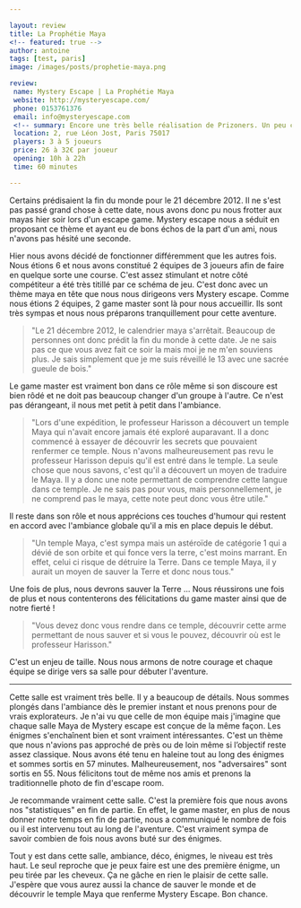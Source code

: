 ```yaml
---

layout: review
title: La Prophétie Maya
<!-- featured: true -->
author: antoine
tags: [test, paris]
image: /images/posts/prophetie-maya.png

review: 
 name: Mystery Escape | La Prophétie Maya
 website: http://mysteryescape.com/
 phone: 0153761376
 email: info@mysteryescape.com
 <!-- summary: Encore une très belle réalisation de Prizoners. Un peu compliquée, mais qui vaut vraiment le détour. -->
 location: 2, rue Léon Jost, Paris 75017
 players: 3 à 5 joueurs
 price: 26 à 32€ par joueur
 opening: 10h à 22h
 time: 60 minutes

---
```


Certains prédisaient la fin du monde pour le 21 décembre 2012. Il ne s'est pas passé grand chose à cette date, nous avons donc pu nous frotter aux mayas hier soir lors d'un escape game. Mystery escape nous a séduit en proposant ce thème et ayant eu de bons échos de la part d'un ami, nous n'avons pas hésité une seconde.

Hier nous avons décidé de fonctionner différemment que les autres fois. Nous étions 6 et nous avons constitué 2 équipes de 3 joueurs afin de faire en quelque sorte une course. C'est assez stimulant et notre côté compétiteur a été très titillé par ce schéma de jeu. C'est donc avec un thème maya en tête que nous nous dirigeons vers Mystery escape. Comme nous étions 2 équipes, 2 game master sont là pour nous accueillir. Ils sont très sympas et nous nous préparons tranquillement pour cette aventure. 

> "Le 21 décembre 2012, le calendrier maya s'arrêtait. Beaucoup de personnes ont donc prédit la fin du monde à cette date. Je ne sais pas ce que vous avez fait ce soir la mais moi je ne m'en souviens plus. Je sais simplement que je me suis réveillé le 13 avec une sacrée gueule de bois."

Le game master est vraiment bon dans ce rôle même si son discoure est bien rôdé et ne doit pas beaucoup changer d'un groupe à l'autre. Ce n'est pas dérangeant, il nous met petit à petit dans l'ambiance.

> "Lors d'une expédition, le professeur Harisson a découvert un temple Maya qui n'avait encore jamais été exploré auparavant. Il a donc commencé à essayer de découvrir les secrets que pouvaient renfermer ce temple. Nous n'avons malheureusement pas revu le professeur Harisson depuis qu'il est entré dans le temple. La seule chose que nous savons, c'est qu'il a découvert un moyen de traduire le Maya. Il y a donc une note permettant de comprendre cette langue dans ce temple. Je ne sais pas pour vous, mais personnellement, je ne comprend pas le maya, cette note peut donc vous être utile."

Il reste dans son rôle et nous apprécions ces touches d'humour qui restent en accord avec l'ambiance globale qu'il a mis en place depuis le début.

> "Un temple Maya, c'est sympa mais un astéroïde de catégorie 1 qui a dévié de son orbite et qui fonce vers la terre, c'est moins marrant. En effet, celui ci risque de détruire la Terre. Dans ce temple Maya, il y aurait un moyen de sauver la Terre et donc nous tous."

Une fois de plus, nous devrons sauver la Terre ... Nous réussirons une fois de plus et nous contenterons des félicitations du game master ainsi que de notre fierté !

> "Vous devez donc vous rendre dans ce temple, découvrir cette arme permettant de nous sauver et si vous le pouvez, découvrir où est le professeur Harisson."

C'est un enjeu de taille. Nous nous armons de notre courage et chaque équipe se dirige vers sa salle pour débuter l'aventure.

_____

Cette salle est vraiment très belle. Il y a beaucoup de détails. Nous sommes plongés dans l'ambiance dès le premier instant et nous prenons pour de vrais explorateurs. Je n'ai vu que celle de mon équipe mais j'imagine que chaque salle Maya de Mystery escape est conçue de la même façon. Les énigmes s'enchaînent bien et sont vraiment intéressantes. C'est un thème que nous n'avions pas approché de près ou de loin même si l’objectif reste assez classique. Nous avons été tenu en haleine tout au long des énigmes et sommes sortis en 57 minutes. Malheureusement, nos "adversaires" sont sortis en 55. Nous félicitons tout de même nos amis et prenons la traditionnelle photo de fin d'escape room.

Je recommande vraiment cette salle. C'est la première fois que nous avons nos "statistiques" en fin de partie. En effet, le game master, en plus de nous donner notre temps en fin de partie, nous a communiqué le nombre de fois ou il est intervenu tout au long de l'aventure. C'est vraiment sympa de savoir combien de fois nous avons buté sur des énigmes.

Tout y est dans cette salle, ambiance, déco, énigmes, le niveau est très haut. Le seul reproche que je peux faire est une des première énigme, un peu tirée par les cheveux. Ça ne gâche en rien le plaisir de cette salle. J'espère que vous aurez aussi la chance de sauver le monde et de découvrir le temple Maya que renferme Mystery Escape. Bon chance.